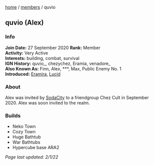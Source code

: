 [home](/) / [members](/members) / quvio

## quvio (Alex)

### Info
**Join Date:** 27 September 2020 
**Rank:** Member    
**Activity:** Very Active  
**Interests:** building, combat, survival   
**IGN History:** quvio_, chezychez, Eramia, venadore_  
**Also Known As:** Finn, Alex, \*\*\*, Max, Public Enemy No. 1  
**Introduced:** [Eramira](eramira), [Lucid](justin)  

### About
Alex was invited by [SodaCity](sodacity) to a friendgroup Chez Cult in September 2020. Alex was soon invited to the realm.

### Builds
- Neko Town
- Cozy Town
- Huge Bathtub
- War Bathtubs
- Hypercube base ARA2



*Page last updated: 2/1/22*
